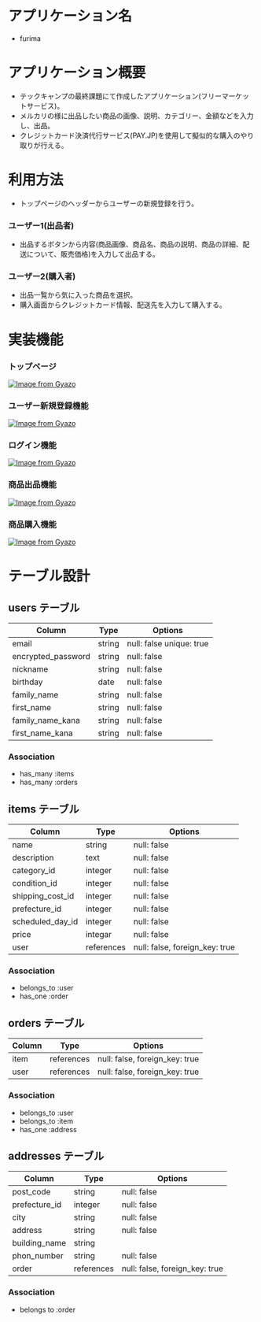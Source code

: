 # アプリケーション名
- furima

# アプリケーション概要
- テックキャンプの最終課題にて作成したアプリケーション(フリーマーケットサービス)。
- メルカリの様に出品したい商品の画像、説明、カテゴリー、金額などを入力し、出品。
- クレジットカード決済代行サービス(PAY.JP)を使用して擬似的な購入のやり取りが行える。

# 利用方法
- トップページのヘッダーからユーザーの新規登録を行う。
### ユーザー1(出品者)
- 出品するボタンから内容(商品画像、商品名、商品の説明、商品の詳細、配送について、販売価格)を入力して出品する。
### ユーザー2(購入者)
- 出品一覧から気に入った商品を選択。
- 購入画面からクレジットカード情報、配送先を入力して購入する。


# 実装機能
### トップページ
[![Image from Gyazo](https://i.gyazo.com/44a7b14cb0f796252c1731f3d0c46474.gif)](https://gyazo.com/44a7b14cb0f796252c1731f3d0c46474)

### ユーザー新規登録機能
[![Image from Gyazo](https://i.gyazo.com/50a4586ed06ddc74d30f6c9d28570d2b.gif)](https://gyazo.com/50a4586ed06ddc74d30f6c9d28570d2b)

### ログイン機能
[![Image from Gyazo](https://i.gyazo.com/795c1846c1b5487a86d2e33bc576ebaa.gif)](https://gyazo.com/795c1846c1b5487a86d2e33bc576ebaa)

### 商品出品機能
[![Image from Gyazo](https://i.gyazo.com/d20f93afcdb953a635c2740c0fbc7d83.gif)](https://gyazo.com/d20f93afcdb953a635c2740c0fbc7d83)

### 商品購入機能
[![Image from Gyazo](https://i.gyazo.com/0d27998d9d66b8e74a60af255ce2d314.gif)](https://gyazo.com/0d27998d9d66b8e74a60af255ce2d314)

# テーブル設計
## users テーブル
| Column               | Type   | Options                      |
| ------------------   | ------ | ---------------------------- |
| email                | string | null: false   unique: true   |
| encrypted_password   | string | null: false                  |
| nickname             | string | null: false                  |
| birthday             | date   | null: false                  |
| family_name          | string | null: false                  |
| first_name           | string | null: false                  |
| family_name_kana     | string | null: false                  |
| first_name_kana      | string | null: false                  |



### Association
- has_many :items
- has_many :orders


## items テーブル
| Column           | Type    | Options                        |
| -----------------| ------- | ------------------------------ |
| name             | string  | null: false                    |
| description      | text    | null: false                    |
| category_id      | integer | null: false                    |
| condition_id     | integer | null: false                    |
| shipping_cost_id | integer | null: false                    |
| prefecture_id    | integer | null: false                    |
| scheduled_day_id | integer | null: false                    |
| price            | integar | null: false                    |
| user            | references | null: false, foreign_key: true |

### Association
- belongs_to :user
- has_one :order


## orders テーブル

| Column    | Type       | Options                        |
| ----------| ---------- | ------------------------------ |
| item      | references | null: false, foreign_key: true |
| user      | references | null: false, foreign_key: true |

### Association
- belongs_to :user
- belongs_to :item
- has_one  :address

## addresses テーブル
| Column        | Type      | Options                        |
| --------------| --------  | ------------------------------ |
| post_code     | string    | null: false                    |
| prefecture_id | integer   | null: false                    |
| city          | string    | null: false                    |
| address       | string    | null: false                    |
| building_name | string    |                     |
| phon_number   | string    | null: false                    |
| order         | references| null: false, foreign_key: true |

### Association
- belongs to :order